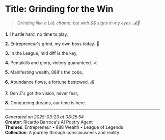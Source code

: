 # Title: Grinding for the Win

> *Grinding like a LoL champ, but with $$ signs in my eyes. 💰👀*

**1.** I hustle hard, no time to play,


**2.** Entrepreneur's grind, my own boss today. 💼


**3.** In the League, mid diff is the key,


**4.** Pentakills and glory, victory guaranteed. ⚔️


**5.** Manifesting wealth, 888's the code,


**6.** Abundance flows, a fortune bestowed. 💰


**7.** Gen Z's got the vision, never fear,


**8.** Conquering dreams, our time is here.



---

*Generated on 2025-03-23 at 08:25:54*  
**Creator**: Ricardo Barroca's AI Poetry Agent  
**Themes**: Entrepreneur • 888 Wealth • League of Legends  
**Collection**: A journey through consciousness and reality